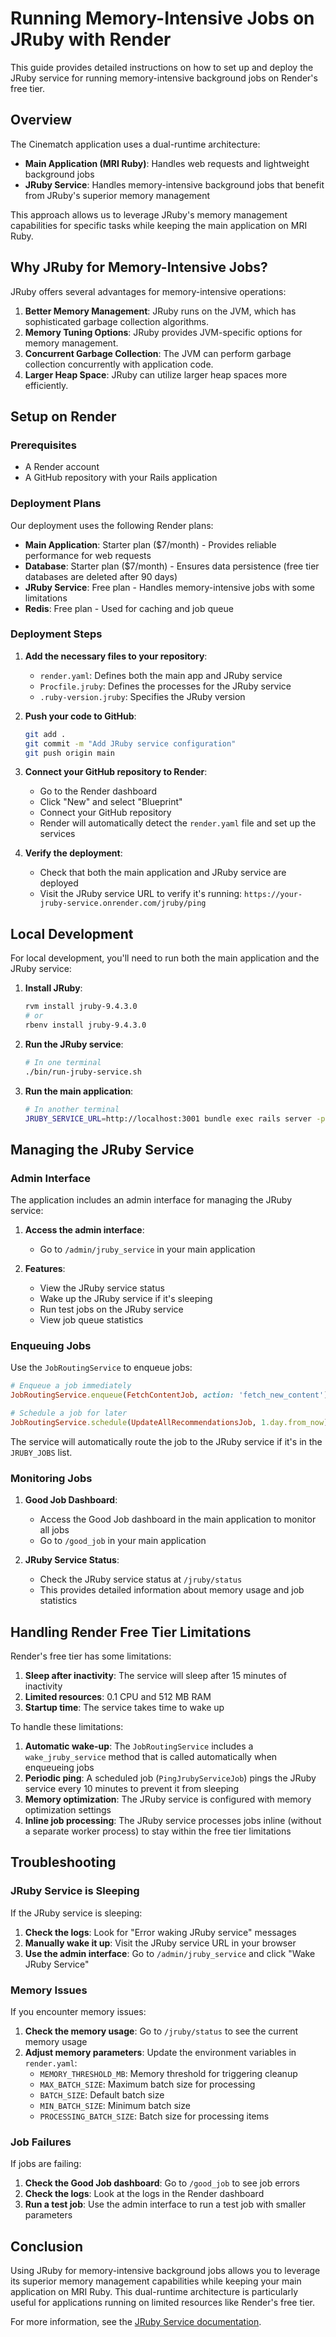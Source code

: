 # Running Memory-Intensive Jobs on JRuby with Render

This guide provides detailed instructions on how to set up and deploy the JRuby service for running memory-intensive background jobs on Render's free tier.

## Overview

The Cinematch application uses a dual-runtime architecture:
- **Main Application (MRI Ruby)**: Handles web requests and lightweight background jobs
- **JRuby Service**: Handles memory-intensive background jobs that benefit from JRuby's superior memory management

This approach allows us to leverage JRuby's memory management capabilities for specific tasks while keeping the main application on MRI Ruby.

## Why JRuby for Memory-Intensive Jobs?

JRuby offers several advantages for memory-intensive operations:

1. **Better Memory Management**: JRuby runs on the JVM, which has sophisticated garbage collection algorithms.
2. **Memory Tuning Options**: JRuby provides JVM-specific options for memory management.
3. **Concurrent Garbage Collection**: The JVM can perform garbage collection concurrently with application code.
4. **Larger Heap Space**: JRuby can utilize larger heap spaces more efficiently.

## Setup on Render

### Prerequisites

- A Render account
- A GitHub repository with your Rails application

### Deployment Plans

Our deployment uses the following Render plans:
- **Main Application**: Starter plan ($7/month) - Provides reliable performance for web requests
- **Database**: Starter plan ($7/month) - Ensures data persistence (free tier databases are deleted after 90 days)
- **JRuby Service**: Free plan - Handles memory-intensive jobs with some limitations
- **Redis**: Free plan - Used for caching and job queue

### Deployment Steps

1. **Add the necessary files to your repository**:
   - `render.yaml`: Defines both the main app and JRuby service
   - `Procfile.jruby`: Defines the processes for the JRuby service
   - `.ruby-version.jruby`: Specifies the JRuby version

2. **Push your code to GitHub**:
   ```bash
   git add .
   git commit -m "Add JRuby service configuration"
   git push origin main
   ```

3. **Connect your GitHub repository to Render**:
   - Go to the Render dashboard
   - Click "New" and select "Blueprint"
   - Connect your GitHub repository
   - Render will automatically detect the `render.yaml` file and set up the services

4. **Verify the deployment**:
   - Check that both the main application and JRuby service are deployed
   - Visit the JRuby service URL to verify it's running: `https://your-jruby-service.onrender.com/jruby/ping`

## Local Development

For local development, you'll need to run both the main application and the JRuby service:

1. **Install JRuby**:
   ```bash
   rvm install jruby-9.4.3.0
   # or
   rbenv install jruby-9.4.3.0
   ```

2. **Run the JRuby service**:
   ```bash
   # In one terminal
   ./bin/run-jruby-service.sh
   ```

3. **Run the main application**:
   ```bash
   # In another terminal
   JRUBY_SERVICE_URL=http://localhost:3001 bundle exec rails server -p 3000
   ```

## Managing the JRuby Service

### Admin Interface

The application includes an admin interface for managing the JRuby service:

1. **Access the admin interface**:
   - Go to `/admin/jruby_service` in your main application

2. **Features**:
   - View the JRuby service status
   - Wake up the JRuby service if it's sleeping
   - Run test jobs on the JRuby service
   - View job queue statistics

### Enqueuing Jobs

Use the `JobRoutingService` to enqueue jobs:

```ruby
# Enqueue a job immediately
JobRoutingService.enqueue(FetchContentJob, action: 'fetch_new_content')

# Schedule a job for later
JobRoutingService.schedule(UpdateAllRecommendationsJob, 1.day.from_now)
```

The service will automatically route the job to the JRuby service if it's in the `JRUBY_JOBS` list.

### Monitoring Jobs

1. **Good Job Dashboard**:
   - Access the Good Job dashboard in the main application to monitor all jobs
   - Go to `/good_job` in your main application

2. **JRuby Service Status**:
   - Check the JRuby service status at `/jruby/status`
   - This provides detailed information about memory usage and job statistics

## Handling Render Free Tier Limitations

Render's free tier has some limitations:

1. **Sleep after inactivity**: The service will sleep after 15 minutes of inactivity
2. **Limited resources**: 0.1 CPU and 512 MB RAM
3. **Startup time**: The service takes time to wake up

To handle these limitations:

1. **Automatic wake-up**: The `JobRoutingService` includes a `wake_jruby_service` method that is called automatically when enqueueing jobs
2. **Periodic ping**: A scheduled job (`PingJrubyServiceJob`) pings the JRuby service every 10 minutes to prevent it from sleeping
3. **Memory optimization**: The JRuby service is configured with memory optimization settings
4. **Inline job processing**: The JRuby service processes jobs inline (without a separate worker process) to stay within the free tier limitations

## Troubleshooting

### JRuby Service is Sleeping

If the JRuby service is sleeping:

1. **Check the logs**: Look for "Error waking JRuby service" messages
2. **Manually wake it up**: Visit the JRuby service URL in your browser
3. **Use the admin interface**: Go to `/admin/jruby_service` and click "Wake JRuby Service"

### Memory Issues

If you encounter memory issues:

1. **Check the memory usage**: Go to `/jruby/status` to see the current memory usage
2. **Adjust memory parameters**: Update the environment variables in `render.yaml`:
   - `MEMORY_THRESHOLD_MB`: Memory threshold for triggering cleanup
   - `MAX_BATCH_SIZE`: Maximum batch size for processing
   - `BATCH_SIZE`: Default batch size
   - `MIN_BATCH_SIZE`: Minimum batch size
   - `PROCESSING_BATCH_SIZE`: Batch size for processing items

### Job Failures

If jobs are failing:

1. **Check the Good Job dashboard**: Go to `/good_job` to see job errors
2. **Check the logs**: Look at the logs in the Render dashboard
3. **Run a test job**: Use the admin interface to run a test job with smaller parameters

## Conclusion

Using JRuby for memory-intensive background jobs allows you to leverage its superior memory management capabilities while keeping your main application on MRI Ruby. This dual-runtime architecture is particularly useful for applications running on limited resources like Render's free tier.

For more information, see the [JRuby Service documentation](JRUBY_SERVICE.md). 
